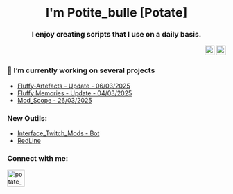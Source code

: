 <h1 align="center">I'm Potite_bulle [Potate]</h1>
<h3 align="center">I enjoy creating scripts that I use on a daily basis.</h3>

<div align="right">
  <img src="https://img.shields.io/static/v1?message=IEL&logo=IEL&label=&color=FFB8CE&logoColor=white&labelColor=&style=for-the-badge" height="22" alt="IEL logo"/>
  <img src="https://img.shields.io/static/v1?message=AEL&logo=AEL&label=&color=BBB4DA&logoColor=white&labelColor=&style=for-the-badge" height="22" alt="AEL logo"/>

</div>

<h3>🔭 I’m currently working on several projects</h3>

- [Fluffy-Artefacts - Update - 06/03/2025](https://github.com/PotiteBulle/Fluffy-Artefacts/tree/main)
- [Fluffy Memories - Update - 04/03/2025](https://github.com/PotiteBulle/FluffyMemories)
- [Mod_Scope - 26/03/2025](https://github.com/PotiteBulle/Mod_Scope)

### New Outils:
- [Interface_Twitch_Mods - Bot](https://github.com/PotiteBulle/Interface_Twitch_Mods)
- [RedLine](https://github.com/PotiteBulle/Redline-Report)

<h3 align="left">Connect with me:</h3>
<p align="left"> <a href="https://bsky.app/profile/potatebulle.bsky.social" target="blank"><img src="https://upload.wikimedia.org/wikipedia/commons/7/7a/Bluesky_Logo.svg" alt="potate_bulle"  width="40" height="40"/></a> </p>
